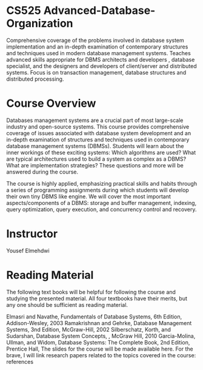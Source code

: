 # CS525 Advanced-Database-Organization

Comprehensive coverage of the problems involved in database system implementation and an in-depth examination of contemporary structures and techniques used in modern database management systems. Teaches advanced skills appropriate for DBMS architects and developers , database specialist, and the designers and developers of client/server and distributed systems. Focus is on transaction management, database structures and distributed processing.

# Course Overview
Databases management systems are a crucial part of most large-scale industry and open-source systems. This course provides comprehensive coverage of issues associated with database system development and an in-depth examination of structures and techniques used in contemporary database management systems (DBMSs). Students will learn about the inner workings of these exciting systems: Which algorithms are used? What are typical architectures used to build a system as complex as a DBMS? What are implementation strategies? These questions and more will be answered during the course.

The course is highly applied, emphasizing practical skills and habits through a series of programming assignments during which students will develop their own tiny DBMS like engine. We will cover the most important aspects/components of a DBMS: storage and buffer management, indexing, query optimization, query execution, and concurrency control and recovery.

# Instructor
Yousef Elmehdwi

# Reading Material
The following text books will be helpful for following the course and studying the presented material. All four textbooks have their merits, but any one should be sufficient as reading material.

Elmasri and Navathe, Fundamentals of Database Systems, 6th Edition, Addison-Wesley, 2003
Ramakrishnan and Gehrke, Database Management Systems, 3nd Edition, McGraw-Hill, 2002
Silberschatz, Korth, and Sudarshan, Database System Concepts, , McGraw Hill, 2010
Garcia-Molina, Ullman, and Widom, Database Systems: The Complete Book, 2nd Edition, Prentice Hall,
The slides for the course will be made available here. For the brave, I will link research papers related to the topics covered in the course: references
